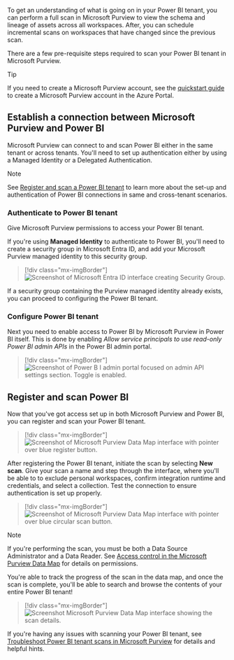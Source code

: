To get an understanding of what is going on in your Power BI tenant, you can perform a full scan in Microsoft Purview to view the schema and lineage of assets across all workspaces. After, you can schedule incremental scans on workspaces that have changed since the previous scan.

There are a few pre-requisite steps required to scan your Power BI tenant in Microsoft Purview.

>[!TIP]
>If you need to create a Microsoft Purview account, see the [quickstart guide](/azure/purview/create-catalog-portal) to create a Microsoft Purview account in the Azure Portal.

## Establish a connection between Microsoft Purview and Power BI

Microsoft Purview can connect to and scan Power BI either in the same tenant or across tenants. You'll need to set up authentication either by using a Managed Identity or a Delegated Authentication.

>[!NOTE]
>See [Register and scan a Power BI tenant](/azure/purview/register-scan-power-bi-tenant) to learn more about the set-up and authentication of Power BI connections in same and cross-tenant scenarios.

### Authenticate to Power BI tenant

Give Microsoft Purview permissions to access your Power BI tenant.

If you're using **Managed Identity** to authenticate to Power BI, you'll need to create a security group in Microsoft Entra ID, and add your Microsoft Purview managed identity to this security group.

> [!div class="mx-imgBorder"]
> ![Screenshot of Microsoft Entra ID interface creating Security Group.](../media/purview-security-group.png)

If a security group containing the Purview managed identity already exists, you can proceed to configuring the Power BI tenant.

### Configure Power BI tenant

Next you need to enable access to Power BI by Microsoft Purview in Power BI itself. This is done by enabling *Allow service principals to use read-only Power BI admin APIs* in the Power BI admin portal. 

> [!div class="mx-imgBorder"]
> ![Screenshot of Power B I admin portal focused on admin API settings section. Toggle is enabled.](../media/purview-power-bi-admin.png)

## Register and scan Power BI

Now that you've got access set up in both Microsoft Purview and Power BI, you can register and scan your Power BI tenant.

> [!div class="mx-imgBorder"]
> ![Screenshot of Microsoft Purview Data Map interface with pointer over blue register button.](../media/purview-register-power-bi.png)

After registering the Power BI tenant, initiate the scan by selecting **New scan**. Give your scan a name and step through the interface, where you'll be able to to exclude personal workspaces, confirm integration runtime and credentials, and select a collection. Test the connection to ensure authentication is set up properly.

> [!div class="mx-imgBorder"]
> ![Screenshot of Microsoft Purview Data Map interface with pointer over blue circular scan button.](../media/purview-scan-power-bi.png)

> [!NOTE]
> If you're performing the scan, you must be both a Data Source Administrator and a Data Reader. 
> See [Access control in the Microsoft Purview Data Map](/azure/purview/catalog-permissions) for details on permissions.

You're able to track the progress of the scan in the data map, and once the scan is complete, you'll be able to search and browse the contents of your entire Power BI tenant!

> [!div class="mx-imgBorder"]
> ![Screenshot Microsoft Purview Data Map interface showing the scan details.](../media/purview-scan-power-bi-progress.png)

If you're having any issues with scanning your Power BI tenant, see [Troubleshoot Power BI tenant scans in Microsoft Purview](/azure/purview/register-scan-power-bi-tenant-troubleshoot) for details and helpful hints.
